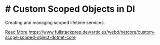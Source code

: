 # # Custom Scoped Objects in DI

Creating and managing scoped lifetime services.

[Read More](https://www.fullstackprep.dev/articles/webd/netcore/custom-scope-scoped-object-dotnet-core) https://www.fullstackprep.dev/articles/webd/netcore/custom-scope-scoped-object-dotnet-core